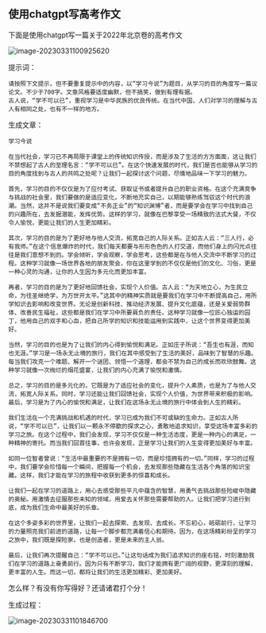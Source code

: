 ## 使用chatgpt写高考作文

下面是使用chatgpt写一篇关于2022年北京卷的高考作文

![image-20230331100925620](C:\Users\linzi\Desktop\BaiduSyncdisk\upGithub\chatgpt简明教程\img\image-20230331100925620.png)



提示词：

```
请按照下文提示，但不要重复提示中的内容，以“学习今说”为题目，从学习的目的角度写一篇议论文。不少于700字。文章风格要适度幽默，但不搞笑，做到有理有据。
古人说，“学不可以已”，重视学习是中华民族的优良传统。在当代中国，人们对学习的理解与古人有相同之处，也有不一样的地方。
```

生成文章：

```
学习今说

在当代社会，学习已不再局限于课堂上的传统知识传授，而是涉及了生活的方方面面，这让我们不禁想起了古人的至理名言：“学不可以已”。在这个快速发展的时代，我们是否也能够从学习的目的角度找到与古人的共鸣之处呢？让我们一起探讨这个问题，尽情地品味一下学习的魅力。

首先，学习的目的不仅仅是为了应付考试、获取证书或者提升自己的职业资格。在这个充满竞争与挑战的社会里，我们要做的是适应变化，不断地充实自己，以期能够熟练驾驭这个时代的浪潮。当然，这并不是说我们要变成“不务正业”的“知识渊博”者，而是要学会在学习中找到自己的兴趣所在，去发掘潜能，发挥优势。这样的学习，就像在巴黎享受一场精致的法式大餐，不仅令人愉悦，更能让我们的人生更加精彩。

其次，学习的目的是为了更好地与他人交流，拓宽自己的人际关系。正如古人云：“三人行，必有我师。”在这个信息爆炸的时代，我们每天都要与形形色色的人打交道，而他们身上的闪光点往往是我们意想不到的。学会倾听，学会观察，学会思考，这些都是在与他人交流中不断学习的过程。这种学习就像一场世界各地的朋友聚会，你在这里学到的不仅仅是他们的文化、习俗，更是一种心灵的沟通，让你的人生因为多元化而更加丰富。

再者，学习的目的是为了更好地回馈社会，实现个人价值。古人云：“为天地立心，为生民立命，为往圣继绝学，为万世开太平。”这其中的精神实质就是要我们在学习中不断提高自己，用所学知识去影响和改变世界。无论是创新科技、推动经济发展、提升文化底蕴，还是关爱弱势群体、改善民生福祉，这些都是我们在学习中所要肩负的责任。这种学习就像一位匠心独运的园丁，他用自己的双手和心血，把自己所学的知识和技能运用到实践中，让这个世界变得更加美好。

当然，学习的目的也是为了让我们的内心得到愉悦和满足。正如庄子所说：“吾生也有涯，而知也无涯。”学习是一场永无止境的旅行，我们在其中感受到了生活的美好，品味到了智慧的乐趣。每当我们攻克一个难题、解开一个谜团、领悟一个道理，都会不禁为自己的成长而欢欣鼓舞。这种学习就像一次绚烂的烟花盛宴，让我们的内心充满了愉悦和激情。

总之，学习的目的是多元化的，它既是为了适应社会的变化，提升个人素质，也是为了与他人交流，拓宽人际关系。同时，学习还能让我们回馈社会，实现个人价值，为世界带来积极的影响。最后，学习是为了内心的愉悦和满足，让我们在这场永无止境的旅行中体会到人生的精彩。

我们生活在一个充满挑战和机遇的时代，学习已成为我们不可或缺的生命力。正如古人所说，“学不可以已”，让我们以一颗永不停歇的探求之心，勇敢地追求知识，享受这场丰富多彩的学习之旅。在这个过程中，我们会发现，学习不仅仅是一种生活态度，更是一种内心的满足，一种精神的寄托。而当我们回首往事，也许会发现，正是学习让我们的人生变得更加美好与丰富。

如同一位智者曾说：“生活中最重要的不是拥有一切，而是珍惜拥有的一切。”同样，学习的过程中，我们要学会珍惜每一个瞬间，把握每一个机会，去发现那些隐藏在生活各个角落的知识宝藏。这样，我们才能在学习的旅程中收获到更多的惊喜和成长。

让我们一起在学习的道路上，用心去感受那些平凡中蕴含的智慧，用勇气去挑战那些险峻中隐藏的奥秘。用激情去征服那些未知的领域，用爱去关怀那些需要帮助的人。让我们把学习进行到底，成为我们生命中最美好的乐章。

在这个多姿多彩的世界里，让我们一起去探索、去发现、去成长。不忘初心，砥砺前行，让学习的力量照亮我们前进的道路，让每一个脚步都充满着信心和期待。因为，在这场精彩纷呈的学习之旅中，我们既是探险家，也是创造者，更是未来的主人翁。

最后，让我们再次提醒自己：“学不可以已。”让这句话成为我们追求知识的座右铭，时刻激励我们在学习的道路上奋勇前行。因为只有不断学习，我们才能拥有更广阔的视野，更深刻的理解，更丰富的人生。而这一切，都将让我们的生活更加精彩、更加美好。
```

怎么样？有没有你写得好？还请诸君打个分！

生成过程：

![image-20230331101846700](C:\Users\linzi\Desktop\BaiduSyncdisk\upGithub\chatgpt简明教程\img\image-20230331101846700.png)

